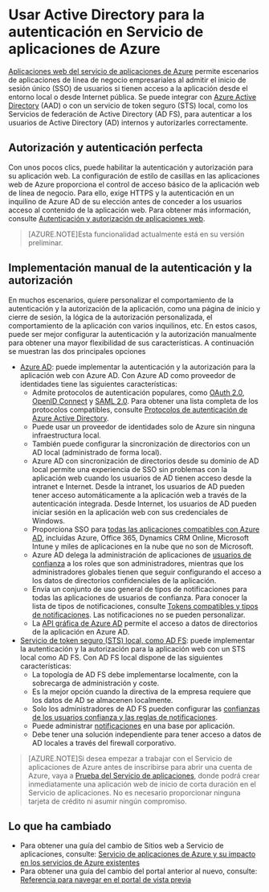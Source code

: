 <properties 
	pageTitle="Usar Active Directory para la autenticación en Servicio de aplicaciones de Azure" 
	description="Obtenga información sobre las distintas opciones de autenticación y autorización para las aplicaciones de línea de negocio que se implementan en Aplicaciones web del servicio de aplicaciones de Azure" 
	services="app-service\web" 
	documentationCenter="" 
	authors="cephalin" 
	manager="wpickett" 
	editor="jimbe"/>

<tags 
	ms.service="app-service-web" 
	ms.devlang="na" 
	ms.topic="article" 
	ms.tgt_pltfrm="na" 
	ms.workload="web" 
	ms.date="07/02/2015" 
	ms.author="cephalin"/>

# Usar Active Directory para la autenticación en Servicio de aplicaciones de Azure #

[Aplicaciones web del servicio de aplicaciones de Azure](http://go.microsoft.com/fwlink/?LinkId=529714) permite escenarios de aplicaciones de línea de negocio empresariales al admitir el inicio de sesión único (SSO) de usuarios si tienen acceso a la aplicación desde el entorno local o desde Internet pública. Se puede integrar con [Azure Active Directory](http://azure.microsoft.com/services/active-directory/) (AAD) o con un servicio de token seguro (STS) local, como los Servicios de federación de Active Directory (AD FS), para autenticar a los usuarios de Active Directory (AD) internos y autorizarles correctamente.

## Autorización y autenticación perfecta ##

Con unos pocos clics, puede habilitar la autenticación y autorización para su aplicación web. La configuración de estilo de casillas en las aplicaciones web de Azure proporciona el control de acceso básico de la aplicación web de línea de negocio. Para ello, exige HTTPS y la autenticación en un inquilino de Azure AD de su elección antes de conceder a los usuarios acceso al contenido de la aplicación web. Para obtener más información, consulte [Autenticación y autorización de aplicaciones web](http://azure.microsoft.com/blog/2014/11/13/azure-websites-authentication-authorization/).

>[AZURE.NOTE]Esta funcionalidad actualmente está en su versión preliminar.

## Implementación manual de la autenticación y la autorización ##

En muchos escenarios, quiere personalizar el comportamiento de la autenticación y la autorización de la aplicación, como una página de inicio y cierre de sesión, la lógica de la autorización personalizada, el comportamiento de la aplicación con varios inquilinos, etc. En estos casos, puede ser mejor configurar la autenticación y la autorización manualmente para obtener una mayor flexibilidad de sus características. A continuación se muestran las dos principales opciones

-	[Azure AD](web-sites-dotnet-lob-application-azure-ad.md): puede implementar la autenticación y la autorización para la aplicación web con Azure AD. Con Azure AD como proveedor de identidades tiene las siguientes características:
	-	Admite protocolos de autenticación populares, como [OAuth 2.0](http://oauth.net/2/), [OpenID Connect](http://openid.net/connect/) y [SAML 2.0](http://en.wikipedia.org/wiki/SAML_2.0). Para obtener una lista completa de los protocolos compatibles, consulte [Protocolos de autenticación de Azure Active Directory](http://msdn.microsoft.com/library/azure/dn151124.aspx).
	-	Puede usar un proveedor de identidades solo de Azure sin ninguna infraestructura local.
	-	También puede configurar la sincronización de directorios con un AD local (administrado de forma local).
	-	Azure AD con sincronización de directorios desde su dominio de AD local permite una experiencia de SSO sin problemas con la aplicación web cuando los usuarios de AD tienen acceso desde la intranet e Internet. Desde la intranet, los usuarios de AD pueden tener acceso automáticamente a la aplicación web a través de la autenticación integrada. Desde Internet, los usuarios de AD pueden iniciar sesión en la aplicación web con sus credenciales de Windows.
	-	Proporciona SSO para [todas las aplicaciones compatibles con Azure AD](/marketplace/active-directory/), incluidas Azure, Office 365, Dynamics CRM Online, Microsoft Intune y miles de aplicaciones en la nube que no son de Microsoft. 
	-	Azure AD delega la administración de aplicaciones de [usuarios de confianza](http://en.wikipedia.org/wiki/Relying_party) a los roles que son administradores, mientras que los administradores globales tienen que seguir configurando el acceso a los datos de directorios confidenciales de la aplicación.
	-	Envía un conjunto de uso general de tipos de notificaciones para todas las aplicaciones de usuarios de confianza. Para conocer la lista de tipos de notificaciones, consulte [Tokens compatibles y tipos de notificaciones](http://msdn.microsoft.com/library/azure/dn195587.aspx). Las notificaciones no se pueden personalizar.
	-	La [API gráfica de Azure AD](http://msdn.microsoft.com/library/azure/hh974476.aspx) permite el acceso a datos de directorios de la aplicación en Azure AD.
-	[Servicio de token seguro (STS) local, como AD FS](../web-sites-dotnet-lob-application-adfs/): puede implementar la autenticación y la autorización para la aplicación web con un STS local como AD FS. Con AD FS local dispone de las siguientes características:
	-	La topología de AD FS debe implementarse localmente, con la sobrecarga de administración y coste.
	-	Es la mejor opción cuando la directiva de la empresa requiere que los datos de AD se almacenen localmente.
	-	Solo los administradores de AD FS pueden configurar las [confianzas de los usuarios confianza y las reglas de notificaciones](http://technet.microsoft.com/library/dd807108.aspx).
	-	Puede administrar [notificaciones](http://technet.microsoft.com/library/ee913571.aspx) en una base por aplicación.
	-	Debe tener una solución independiente para tener acceso a datos de AD locales a través del firewall corporativo.

>[AZURE.NOTE]Si desea empezar a trabajar con el Servicio de aplicaciones de Azure antes de inscribirse para abrir una cuenta de Azure, vaya a [Prueba del Servicio de aplicaciones](http://go.microsoft.com/fwlink/?LinkId=523751), donde podrá crear inmediatamente una aplicación web de inicio de corta duración en el Servicio de aplicaciones. No es necesario proporcionar ninguna tarjeta de crédito ni asumir ningún compromiso.

## Lo que ha cambiado
* Para obtener una guía del cambio de Sitios web a Servicio de aplicaciones, consulte: [Servicio de aplicaciones de Azure y su impacto en los servicios de Azure existentes](http://go.microsoft.com/fwlink/?LinkId=529714)
* Para obtener una guía del cambio del portal anterior al nuevo, consulte: [Referencia para navegar en el portal de vista previa](http://go.microsoft.com/fwlink/?LinkId=529715)
 

<!---HONumber=August15_HO6-->